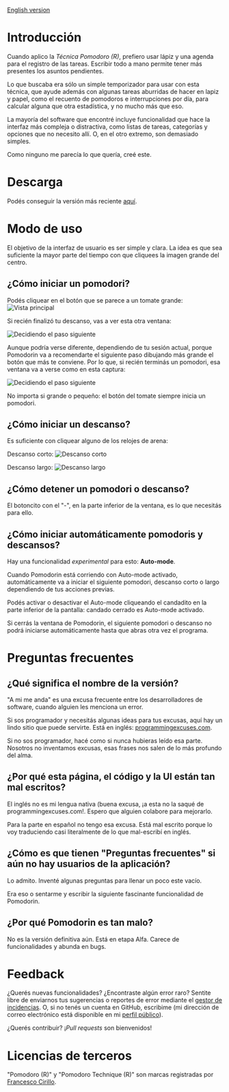 [English version](README.md)

# Introducción

Cuando aplico la *Técnica Pomodoro (R)*, prefiero usar lápiz y una agenda para el registro de las tareas. Escribir todo a mano permite tener más presentes los asuntos pendientes.

Lo que buscaba era sólo un simple temporizador para usar con esta técnica, que ayude además con algunas tareas aburridas de hacer en lapiz y papel, como el recuento de pomodoros e interrupciones por día, para calcular alguna que otra estadística, y no mucho más que eso.

La mayoría del software que encontré incluye funcionalidad que hace la interfaz más compleja o distractiva, como listas de tareas, categorías y opciones que no necesito allí. O, en el otro extremo, son demasiado simples.

Como ninguno me parecía lo que quería, creé este.



# Descarga
 
Podés conseguir la versión más reciente [aquí](https://github.com/mmazzei/Pomodorin/releases).



# Modo de uso

El objetivo de la interfaz de usuario es ser simple y clara. La idea es que sea suficiente la mayor parte del tiempo con que cliquees la imagen grande del centro.


## ¿Cómo iniciar un pomodori?

Podés cliquear en el botón que se parece a un tomate grande:
![Vista principal](readmeAssets/mainScreen.png)

Si recién finalizó tu descanso, vas a ver esta otra ventana:

![Decidiendo el paso siguiente](readmeAssets/decideWhatIsNext_tomato.png)

Aunque podría verse diferente, dependiendo de tu sesión actual, porque Pomodorin va a recomendarte el siguiente paso dibujando más grande el botón que más te conviene. Por lo que, si recién terminás un pomodori, esa ventana va a verse como en esta captura:

![Decidiendo el paso siguiente](readmeAssets/decideWhatIsNext_shortBreak.png)
 
No importa si grande o pequeño: el botón del tomate siempre inicia un pomodori.


## ¿Cómo iniciar un descanso?

Es suficiente con cliquear alguno de los relojes de arena:

Descanso corto:
![Descanso corto](readmeAssets/half_hourglass.png)

Descanso largo:
![Descanso largo](readmeAssets/full_hourglass.png)


## ¿Cómo detener un pomodori o descanso?

El botoncito con el "-", en la parte inferior de la ventana, es lo que necesitás para ello.


## ¿Cómo iniciar automáticamente pomodoris y descansos?

Hay una funcionalidad *experimental* para esto: **Auto-mode**.

Cuando Pomodorin está corriendo con Auto-mode activado, automáticamente va a iniciar el siguiente pomodori, descanso corto o largo dependiendo de tus acciones previas.

Podés activar o desactivar el Auto-mode cliqueando el candadito en la parte inferior de la pantalla: candado cerrado es Auto-mode activado.

Si cerrás la ventana de Pomodorin, el siguiente pomodori o descanso no podrá iniciarse automáticamente hasta que abras otra vez el programa.



# Preguntas frecuentes

## ¿Qué significa el nombre de la versión?

"A mi me anda" es una excusa frecuente entre los desarrolladores de software, cuando alguien les menciona un error.

Si sos programador y necesitás algunas ideas para tus excusas, aquí hay un lindo sitio que puede servirte. Está en inglés: [programmingexcuses.com](http://programmingexcuses.com).

Si no sos programador, hacé como si nunca hubieras leído esa parte. Nosotros no inventamos excusas, esas frases nos salen de lo más profundo del alma.


## ¿Por qué esta página, el código y la UI están tan mal escritos?

El inglés no es mi lengua nativa (buena excusa, ¡a esta no la saqué de programmingexcuses.com!. Espero que alguien colabore para mejorarlo.
 
Para la parte en español no tengo esa excusa. Está mal escrito porque lo voy traduciendo casi literalmente de lo que mal-escribí en inglés.


## ¿Cómo es que tienen "Preguntas frecuentes" si aún no hay usuarios de la aplicación?

Lo admito. Inventé algunas preguntas para llenar un poco este vacío.

Era eso o sentarme y escribir la siguiente fascinante funcionalidad de Pomodorin.


## ¿Por qué Pomodorin es tan malo?

No es la versión definitiva aún. Está en etapa Alfa. Carece de funcionalidades y abunda en bugs.



# Feedback

¿Querés nuevas funcionalidades? ¿Encontraste algún error raro? Sentite libre de enviarnos tus sugerencias o reportes de error mediante el [gestor de incidencias](https://github.com/mmazzei/Pomodorin/issues). O, si no tenés un cuenta en GitHub, escribime (mi dirección de correo electrónico está disponible en mi [perfil público](https://github.com/mmazzei)).

¿Querés contribuir? ¡*Pull requests* son bienvenidos!



# Licencias de terceros

"Pomodoro (R)" y "Pomodoro Technique (R)" son marcas registradas por [Francesco Cirillo](http://pomodorotechnique.com).
